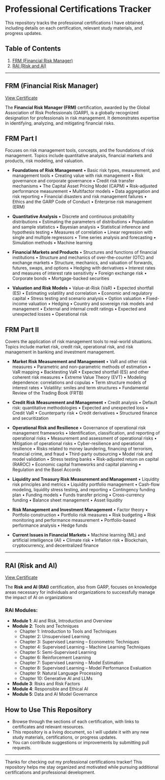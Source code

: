 # Professional Certifications Tracker
This repository tracks the professional certifications I have obtained, including details on each certification, relevant study materials, and progress updates.

## Table of Contents
1. [FRM (Financial Risk Manager)](#frm-financial-risk-manager)
2. [RAI (Risk and AI)](#rai-risk-and-ai)

---

## FRM (Financial Risk Manager)
[View Certificate](https://garp.my.site.com/DigitalBadgeFRM?id=0031W00002gKKADQA4)

The **Financial Risk Manager (FRM)** certification, awarded by the Global Association of Risk Professionals (GARP), is a globally recognized designation for professionals in risk management. It demonstrates expertise in identifying, analyzing, and mitigating financial risks.

## FRM Part I
Focuses on risk management tools, concepts, and the foundations of risk management. Topics include quantitative analysis, financial markets and products, risk modeling, and valuation.
- **Foundations of Risk Management**
  • Basic risk types, measurement, and management tools
  • Creating value with risk management
  • Risk governance and corporate governance
  • Credit risk transfer mechanisms
  • The Capital Asset Pricing Model (CAPM)
  • Risk-adjusted performance measurement
  • Multifactor models
  • Data aggregation and risk reporting
  • Financial disasters and risk management failures
  • Ethics and the GARP Code of Conduct
  • Enterprise risk management (ERM)

- **Quantitative Analysis**
  • Discrete and continuous probability distributions
  • Estimating the parameters of distributions
  • Population and sample statistics
  • Bayesian analysis
  • Statistical inference and hypothesis testing
  • Measures of correlation
  • Linear regression with single and multiple regressors
  • Time series analysis and forecasting
  • Simulation methods
  • Machine learning

- **Financial Markets and Products**
  • Structures and functions of financial institutions
  • Structure and mechanics of over-the-counter (OTC) and exchange markets
  • Structure, mechanics, and valuation of forwards, futures, swaps, and options
  • Hedging with derivatives
  • Interest rates and measures of interest rate sensitivity
  • Foreign exchange risk
  • Corporate bonds
  • Mortgage-backed securities

- **Valuation and Risk Models**
  • Value-at-Risk (VaR)
  • Expected shortfall (ES)
  • Estimating volatility and correlation
  • Economic and regulatory capital
  • Stress testing and scenario analysis
  • Option valuation
  • Fixed-income valuation
  • Hedging
  • Country and sovereign risk models and management
  • External and internal credit ratings
  • Expected and unexpected losses
  • Operational risk

## FRM Part II  
Covers the application of risk management tools to real-world situations. Topics include market risk, credit risk, operational risk, and risk management in banking and investment management.

- **Market Risk Measurement and Management**
  • VaR and other risk measures
  • Parametric and non-parametric methods of estimation
  • VaR mapping
  • Backtesting VaR
  • Expected shortfall (ES) and other coherent risk measures
  • Extreme Value Theory (EVT)
  • Modeling dependence: correlations and copulas
  • Term structure models of interest rates
  • Volatility: smiles and term structures
  • Fundamental Review of the Trading Book (FRTB)

- **Credit Risk Measurement and Management**
  • Credit analysis
  • Default risk: quantitative methodologies
  • Expected and unexpected loss
  • Credit VaR
  • Counterparty risk
  • Credit derivatives
  • Structured finance and securitization

- **Operational Risk and Resilience**
  • Governance of operational risk management frameworks
  • Identification, classification, and reporting of operational risks
  • Measurement and assessment of operational risks
  • Mitigation of operational risks
  • Cyber-resilience and operational resilience
  • Risks related to money laundering, financing of terrorism, financial crime, and fraud
  • Third-party outsourcing
  • Model risk and model validation
  • Stress testing banks
  • Risk-adjusted return on capital (RAROC)
  • Economic capital frameworks and capital planning
  • Regulation and the Basel Accords

- **Liquidity and Treasury Risk Measurement and Management**
  • Liquidity risk principles and metrics
  • Liquidity portfolio management
  • Cash-flow modeling, liquidity stress testing, and reporting
  • Contingency funding plan
  • Funding models
  • Funds transfer pricing
  • Cross-currency funding
  • Balance sheet management
  • Asset liquidity

- **Risk Management and Investment Management**
  • Factor theory
  • Portfolio construction
  • Portfolio risk measures
  • Risk budgeting
  • Risk monitoring and performance measurement
  • Portfolio-based performance analysis
  • Hedge funds

- **Current Issues in Financial Markets**
  • Machine learning (ML) and artificial intelligence (AI)
  • Climate risk
  • Inflation risk
  • Blockchain, cryptocurrency, and decentralized finance

---

## RAI (Risk and AI)
[View Certificate](https://garp.my.site.com/DigitalBadgeRAI?id=0031W00002gKKADQA4)

The **Risk and AI (RAI)** certification, also from GARP, focuses on knowledge areas necessary for individuals and organizations to successfully manage the impact of AI on organizations

### RAI Modules:
- **Module 1**: AI and Risk, Introduction and Overview
- **Module 2**: Tools and Techniques
  - Chapter 1: Introduction to Tools and Techniques
  - Chapter 2: Unsupervised Learning
  - Chapter 3: Supervised Learning – Econometric Techniques
  - Chapter 4: Supervised Learning – Machine Learning Techniques
  - Chapter 5: Semi-Supervised Learning
  - Chapter 6: Reinforcement Learning
  - Chapter 7: Supervised Learning – Model Estimation
  - Chapter 8: Supervised Learning – Model Performance Evaluation
  - Chapter 9: Natural Language Processing
  - Chapter 10: Generative AI and LLMs
- **Module 3**: Risks and Risk Factors
- **Module 4**: Responsible and Ethical AI
- **Module 5**: Data and AI Model Governance

## How to Use This Repository

- Browse through the sections of each certification, with links to certificates and relevant resources.
- This repository is a living document, so I will update it with any new study materials, certifications, or progress updates.
- You can contribute suggestions or improvements by submitting pull requests.

---

Thanks for checking out my professional certifications tracker! This repository helps me stay organized and motivated while pursuing additional certifications and professional development.
